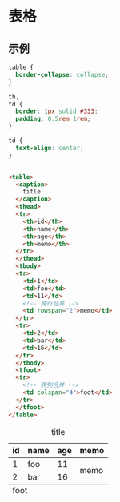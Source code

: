# 表格

## 示例

```css
table {
  border-collapse: collapse;
}

th,
td {
  border: 1px solid #333;
  padding: 0.5rem 1rem;
}

td {
  text-align: center;
}
```

```html

<table>
  <caption>
    title
  </caption>
  <thead>
  <tr>
    <th>id</th>
    <th>name</th>
    <th>age</th>
    <th>memo</th>
  </tr>
  </thead>
  <tbody>
  <tr>
    <td>1</td>
    <td>foo</td>
    <td>11</td>
    <!-- 跨行合并 -->
    <td rowspan="2">memo</td>
  </tr>
  <tr>
    <td>2</td>
    <td>bar</td>
    <td>16</td>
  </tr>
  </tbody>
  <tfoot>
  <tr>
    <!-- 跨列合并 -->
    <td colspan="4">foot</td>
  </tr>
  </tfoot>
</table>
```

<table>
  <caption>
    title
  </caption>
  <thead>
    <tr>
      <th>id</th>
      <th>name</th>
      <th>age</th>
      <th>memo</th>
    </tr>
  </thead>
  <tbody>
    <tr>
      <td>1</td>
      <td>foo</td>
      <td>11</td>
      <td rowspan="2">memo</td>
    </tr>
    <tr>
      <td>2</td>
      <td>bar</td>
      <td>16</td>
    </tr>
  </tbody>
  <tfoot>
    <tr>
      <td colspan="4">foot</td>
    </tr>
  </tfoot>
</table>
